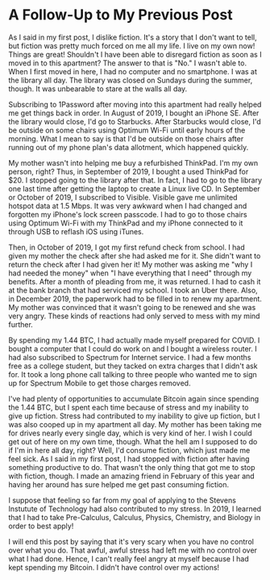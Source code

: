 # A Follow-Up to My Previous Post

As I said in my first post, I dislike fiction. It's a story that I don't want 
to tell, but fiction was pretty much forced on me all my life. I live on my 
own now! Things are great! Shouldn't I have been able to disregard fiction as soon as I moved in to this apartment? The answer to that is "No." I wasn't able to. When I first moved in here, I had no computer and no smartphone. I was at the library all day. The library was closed on Sundays during the summer, though. It was unbearable to stare at the walls all day.

Subscribing to 1Password after moving into this apartment had really helped me get things back in order. In August of 2019, I bought an iPhone SE. After the library would close, I'd go to Starbucks. After Starbucks would close, I'd be outside on some chairs using Optimum Wi-Fi until early hours of the morning. What I mean to say is that I'd be outside on those chairs after running out of my phone plan's data allotment, which happened quickly. 

My mother wasn't into helping me buy a refurbished ThinkPad. I'm my own person, right? Thus, in September of 2019, I bought a used ThinkPad for $20. I stopped going to the library after that. In fact, I had to go to the library one last time after getting the laptop to create a Linux live CD. In September or October of 2019, I subscribed to Visible. Visible gave me unlimited hotspot data at 1.5 Mbps. It was very awkward when I had changed and forgotten my iPhone's lock screen passcode. I had to go to those chairs using Optimum Wi-Fi with my ThinkPad and my iPhone connected to it through USB to reflash iOS using iTunes.

Then, in October of 2019, I got my first refund check from school. I had given my mother the check after she had asked me for it. She didn't want to return the check after I had given her it! My mother was asking me "why I had needed the money" when "I have everything that I need" through my benefits. After a month of pleading from me, it was returned. I had to cash it at the bank branch that had serviced my school. I took an Uber there. Also, in December 2019, the paperwork had to be filled in to renew my apartment. My mother was convinced that it wasn't going to be renewed and she was very angry. These kinds of reactions had only served to mess with my mind further.

By spending my 1.44 BTC, I had actually made myself prepared for COVID. I bought a computer that I could do work on and I bought a wireless router. I had also subscribed to Spectrum for Internet service. I had a few months free as a college student, but they tacked on extra charges that I didn't ask for. It took a long phone call talking to three people who wanted me to sign up for Spectrum Mobile to get those charges removed.

I've had plenty of opportunities to accumulate Bitcoin again since spending the 1.44 BTC, but I spent each time because of stress and my inability to give up fiction. Stress had contributed to my inability to give up fiction, but I was also cooped up in my apartment all day. My mother has been taking me for drives nearly every single day, which is very kind of her. I wish I could get out of here on my own time, though. What the hell am I supposed to do if I'm in here all day, right? Well, I'd consume fiction, which just made me feel sick. As I said in my first post, I had stopped with fiction after having something productive to do. That wasn't the only thing that got me to stop with fiction, though. I made an amazing friend in February of this year and having her around has sure helped me get past consuming fiction.

I suppose that feeling so far from my goal of applying to the Stevens Instutute of Technology had also contributed to my stress. In 2019, I learned that I had to take Pre-Calculus, Calculus, Physics, Chemistry, and Biology in order to best apply!

I will end this post by saying that it's very scary when you have no control over what you do. That awful, awful stress had left me with no control over what I had done. Hence, I can't really feel angry at myself because I had kept spending my Bitcoin. I didn't have control over my actions!

